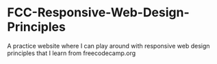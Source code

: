 # FCC-Responsive-Web-Design-Principles
A practice website where I can play around with responsive web design principles that I learn from freecodecamp.org
